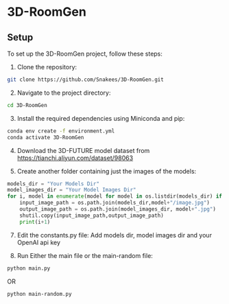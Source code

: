 # 3D-RoomGen
## Setup
To set up the 3D-RoomGen project, follow these steps:

1. Clone the repository:
```bash
git clone https://github.com/Snakees/3D-RoomGen.git
```
2. Navigate to the project directory:
```bash
cd 3D-RoomGen
```
3. Install the required dependencies using Miniconda and pip:
```bash
conda env create -f environment.yml
conda activate 3D-RoomGen
```
4. Download the 3D-FUTURE model dataset from https://tianchi.aliyun.com/dataset/98063

5. Create another folder containing just the images of the models:
```python
models_dir = "Your Models Dir"
model_images_dir = "Your Model Images Dir"
for i, model in enumerate(model for model in os.listdir(models_dir) if os.path.isdir(model)):
    input_image_path = os.path.join(models_dir,model+"/image.jpg")
    output_image_path = os.path.join(model_images_dir, model+".jpg")
    shutil.copy(input_image_path,output_image_path)
    print(i+1)
```
7. Edit the constants.py file: Add models dir, model images dir and your OpenAI api key

8. Run Either the main file or the main-random file:
```bash
python main.py
```
OR
```bash
python main-random.py
```
